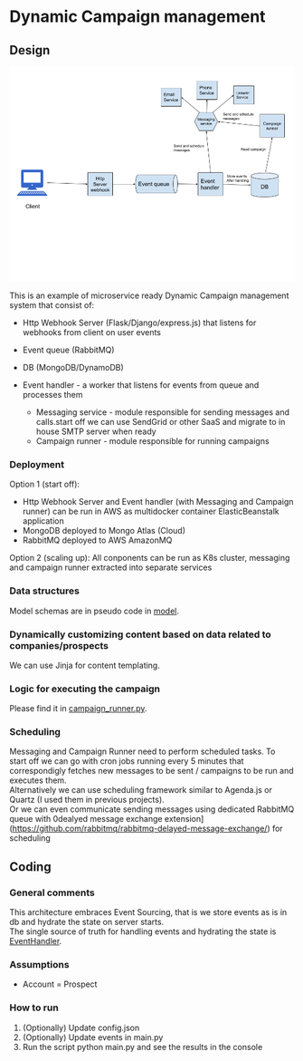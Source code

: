 Dynamic Campaign management
===========================

## Design

![](images/architecture.png)

This is an example of microservice ready Dynamic Campaign management system that consist of:

- Http Webhook Server (Flask/Django/express.js) that listens for webhooks from client on user events
    
- Event queue (RabbitMQ)
- DB (MongoDB/DynamoDB)
- Event handler - a worker that listens for events from queue and processes them
    - Messaging service - module responsible for sending messages and calls.start off we can use SendGrid or other SaaS and migrate to in house SMTP server when ready
    - Campaign runner - module responsible for running campaigns

### Deployment

Option 1 (start off):
- Http Webhook Server and Event handler (with Messaging and Campaign runner) can be run in AWS as multidocker container ElasticBeanstalk application
- MongoDB deployed to Mongo Atlas (Cloud)
- RabbitMQ deployed to AWS AmazonMQ

Option 2 (scaling up):
All conponents can be run as K8s cluster,
messaging and campaign runner extracted into separate services

### Data structures

Model schemas are in pseudo code in [model](model).

### Dynamically customizing content based on data related to companies/prospects

We can use Jinja for content templating.

### Logic for executing the campaign

Please find it in [campaign_runner.py](campaign_runner.py).

### Scheduling

Messaging and Campaign Runner need to perform scheduled tasks.
To start off we can go with cron jobs running every 5 minutes that correspondigly fetches new messages to be sent / campaigns to be run and executes them.   
Alternatively we can use scheduling framework similar to Agenda.js or Quartz (I used them in previous projects).   
Or we can even communicate sending messages using dedicated RabbitMQ queue with 0dealyed message exchange extension](https://github.com/rabbitmq/rabbitmq-delayed-message-exchange/) for scheduling 

## Coding

### General comments

This architecture embraces Event Sourcing, that is we store events as is in db and hydrate the state on server starts.   
The single source of truth for handling events and hydrating the state is [EventHandler](event_handler.py).

### Assumptions

- Account = Prospect

### How to run
1. (Optionally) Update config.json
2. (Optionally) Update events in main.py
3. Run the script python main.py and see the results in the console
